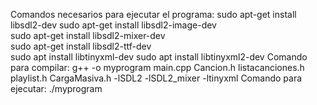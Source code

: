 Comandos necesarios para ejecutar el programa: 
sudo apt-get install libsdl2-dev
sudo apt-get install libsdl2-image-dev  
sudo apt-get install libsdl2-mixer-dev  
sudo apt-get install libsdl2-ttf-dev  
sudo apt install libtinyxml-dev
sudo apt install libtinyxml2-dev 
Comando para compilar: 
g++ -o myprogram main.cpp Cancion.h listacanciones.h playlist.h CargaMasiva.h -lSDL2 -lSDL2_mixer -ltinyxml 
Comando para ejecutar:
./myprogram